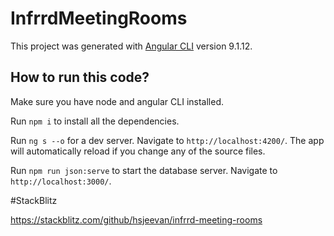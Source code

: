 # InfrrdMeetingRooms

This project was generated with [Angular CLI](https://github.com/angular/angular-cli) version 9.1.12.

## How to run this code?

Make sure you have node and angular CLI installed.

Run `npm i` to install all the dependencies.

Run `ng s --o` for a dev server. Navigate to `http://localhost:4200/`. The app will automatically reload if you change any of the source files. <br>

Run `npm run json:serve` to start the database server. Navigate to `http://localhost:3000/`.


#StackBlitz

https://stackblitz.com/github/hsjeevan/infrrd-meeting-rooms
